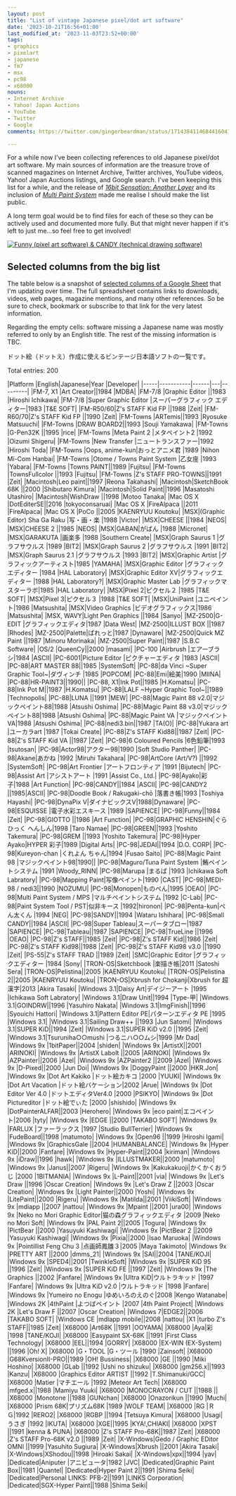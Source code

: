 ```yaml
---
layout: post
title: "List of vintage Japanese pixel/dot art software"
date: '2023-10-21T16:56+01:00'
last_modified_at: '2023-11-03T23:52+00:00'
tags:
- graphics
- pixelart
- japanese
- fm7
- msx
- pc98
- x68000
nouns:
- Internet Archive
- Yahoo! Japan Auctions
- YouTube
- Twitter
- Google
comments: https://twitter.com/gingerbeardman/status/1714384114684416041

---
```


For a while now I've been collecting references to old Japanese pixel/dot art software. My main sources of information are the treasure trove of scanned magazines on Internet Archive, Twitter archives, YouTube videos, Yahoo! Japan Auctions listings, and Google search. I've been keeping this list for a while, and the release of [*16bit Sensation: Another Layer*](https://myanimelist.net/anime/54041/16bit_Sensation__Another_Layer) and its inclusion of [*Multi Paint System*](https://www.youtube.com/watch?v=nIdFor2WOnw) made me realise I should make the list public.

A long term goal would be to find files for each of these so they can be actively used and documented more fully. But that might never happen if it's left to just me...so feel free to get involved!

[![Funny (pixel art software) & CANDY (technical drawing software)](https://cdn.gingerbeardman.com/images/posts/list-of-vintage-japanese-pixel-dot-art-software.jpg)](https://archive.org/details/login-may-1987/LOGiN%20-%20May%201987/page/n169/mode/2up)

## Selected columns from the big list

The table below is a snapshot of [selected columns of a Google Sheet](https://docs.google.com/spreadsheets/d/17RhWfM2wXW4A-MkQdC6W-w00zHM2tbLfpzuSTD8woMs/edit#gid=0) that I'm updating over time. The full spreadsheet contains links to downloads, videos, web pages, magazine mentions, and many other references. So be sure to check, bookmark or subscribe to that link for the very latest information.

 Regarding the empty cells: software missing a Japanese name was mostly referred to only by an English title. The rest of the missing information is TBC.

ドット絵（ドットえ）作成に使えるビンテージ日本語ソフトの一覧です。

Total entries: 200

<div class="table-wrapper" markdown="block">
|Platform |English|Japanese|Year |Developer|
|-----|-----------|------|---|---------|
|FM-7, X1 |Art Creator||1984 |MDBA|
|FM-7/8 |Graphic Editor ||1983 |Hiroshi Ichikawa|
|FM-7/8 |Super Graphic Editor |スーパーグラフィック エディター|1983 |T&E SOFT|
|FM-R50/60|Z's STAFF Kid FP ||1988 |Zeit|
|FM-R60/70|Z's STAFF Kid FP ||1990 |Zeit|
|FM-Towns |ARTemis||1993 |Ryosuke Matsuuchi|
|FM-Towns |DRAW BOARD2||1993 |Souji Yamakawa|
|FM-Towns |G-Pen32K ||1995 |rice|
|FM-Towns |Meta Paint 2 |メタペイント2 |1992 |Oizumi Shigeru|
|FM-Towns |New Transfer |ニュートランスファー|1992 |Hiroshi Toda|
|FM-Towns |Oops, anime-kun|おっとアニメ君 |1989 |Nihon Mi-Com Hanbai|
|FM-Towns |Otome / Towns Paint System |乙女座 |1993 |Yabara|
|FM-Towns |Towns PAINT||1989 |Fujitsu|
|FM-Towns |TownsFullcolor ||1993 |Fujitsu|
|FM-Towns |Z's STAFF PRO-TOWNS||1991 |Zeit|
|Macintosh|Leo paint||1997 |Reona Takahashi|
|Macintosh|SketchBook 68K ||2000 |Shibutaro Kimura|
|Macintosh|Solid Paint||1996 |Masatoshi Utashiro|
|Macintosh|WishDraw ||1998 |Motoo Tanaka|
|Mac OS X |DotEditerSE||2016 |tokyoconsaruai|
|Mac OS X |FireAlpaca ||2011 |FireAlpaca|
|Mac OS X |PoCo ||2005 |KAENRYUU Koutoku|
|MSX|(Graphic Editor) Sha Ga Raku |写・画・楽 |1988 |Victor|
|MSX|CHEESE ||1984 |NEOS|
|MSX|CHEESE 2 ||1985 |NEOS|
|MSX|GABAN|がばん |1988 |Micronet|
|MSX|GARAKUTA |画楽多 |1988 |Southern Create|
|MSX|Graph Saurus 1 |グラフサウルス |1989 |BIT2|
|MSX|Graph Saurus 2 |グラフサウルス |1991 |BIT2|
|MSX|Graph Saurus 2.1 |グラフサウルス |1993 |BIT2|
|MSX|Graphic Artist |グラフィックアーティスト|1985 |YAMAHA|
|MSX|Graphic Editor |グラフィックエディター |1984 |HAL Laboratory|
|MSX|Graphic Editor XV|グラフィックエディター |1988 |HAL Laboratory?|
|MSX|Graphic Master Lab |グラフィックマスターラボ|1985 |HAL Laboratory|
|MSX|Pixel 2|ピクセル２ |1985 |T&E SOFT|
|MSX|Pixel 3|ピクセル３ |1988 |T&E SOFT|
|MSX|UniPaint |ユニペイント|1986 |Matsushita|
|MSX|Video Graphics |ビデオグラフィックス|1986 |Matsushita|
|MSX, WAVY|Light Pen Graphics ||1984 |Sanyo|
|MZ-2500|G-EDIT |グラフィックエディタ|1987 |Data West|
|MZ-2500|ILLUST BOX ||1987 |Rhodes|
|MZ-2500|Palette|ぱれっと|1987 |Dynaware|
|MZ-2500|Quick MZ Paint ||1987 |Minoru Morinaka|
|MZ-2500|Super Paint||1987 |S.B.C Software|
|OS/2 |QueenCy||2000 |masami|
|PC-100 |Airbrush |エアーブラシ|1984 |ASCII|
|PC-6001|Picture Editor |ピクチャーエディタ |1983 |ASCII|
|PC-88|ART MASTER 88||1985 |SystemSoft|
|PC-88|da Vinci ~Super Graphic Tool~|ダヴィンチ |1985 |POPCOM|
|PC-88|Emi|絵美|1990 |MIINA|
|PC-88|HR-PAINT3||1990||
|PC-88, X1|Ink Pot||1985 |H.Komatsu|
|PC-88|Ink Pot M||1987 |H.Komatsu|
|PC-88|LALF ~Hyper Graphic Tool~||1989 |Technopolis|
|PC-88|LUNA ||1991 |MEW|
|PC-88|Magic Paint 88 v2.0|マジックペイント88|1988 |Atsushi Oshima|
|PC-88|Magic Paint 88 v3.0|マジックペイント88|1988 |Atsushi Oshima|
|PC-88|Magic Paint VA |マジックペイントVA|1988 |Atsushi Oshima|
|PC-88|nedi3.bin||1987 |TA(O)|
|PC-88|Yukara art |ユーカラart |1987 |Tokai Create|
|PC-88|Z's STAFF Kid88||1987 |Zeit|
|PC-88|Z's STAFF Kid VA ||1987 |Zeit|
|PC-98|6 Coloured Pencils |6色鉛筆|1993 |tsutosan|
|PC-98|Actor98|アクター98|1990 |Soft Studio Panther|
|PC-98|Akane|あかね |1992 |Miruhi Takahara|
|PC-98|ArtCore (Art/V?) ||1992 |SystemSoft|
|PC-98|Art Frontier |アートフロンティア |1991 |Bijutech|
|PC-98|Assist Art |アシストアート |1991 |Assist Co., Ltd.|
|PC-98|Ayako|彩子|1988 |Art Function|
|PC-98|CANDY||1984 |ASCII|
|PC-98|CANDY2 ||1985|ASCII|
|PC-98|Doodle Book / Rakugaki-chō |落書き帳|1993 |Toshiya Hayashi|
|PC-98|DynaPix V|ダイナビックスV|1988|Dynaware|
|PC-98|ESQUISSE |電子水彩エスキース |1989 |SAPIENCE|
|PC-98|Funny||1984 |Zeit|
|PC-98|GIOTTO ||1986 |Art Function|
|PC-98|GRAPHIC HENSHIN|ぐらひっく へんしん|1998 |Taro Namae|
|PC-98|GREEN||1993 |Yoshito Takemura|
|PC-98|GREM ||1993 |Yoshito Takemura|
|PC-98|Hyper Ayako|HYPER 彩子|1989 |Digital Arts|
|PC-98|JEDAI||1994 |D.O. CORP|
|PC-98|Kureyon-chan |くれよん ちゃん|1994 |Fusao Saito|
|PC-88|Magic Paint 98 |マジックペイント98|1990||
|PC-98|Maguro/Tuna Paint System |鮪ペイントシステム |1991 |Woody_RINN|
|PC-98|Marupa |まるぱ |1993 |Ichikawa Soft Labratory|
|PC-98|Mapping Paint|写像ペイント|1990 |CAST|
|PC-98|MEDI-98 / nedi3||1990 |NOZUMU|
|PC-98|Monopen|ものぺん|1995 |OEAO|
|PC-98|Multi Paint System / MPS |マルチペイントシステム |1992 |C-Lab|
|PC-98|Paint System Tool / PST|似非キース |1992|hironon|
|PC-98|Penta-kun|ぺん太くん |1994 |NEG|
|PC-98|SANDY||1994 |Wataru Ishihara|
|PC-98|Small CANDY||1984 |ASCII|
|PC-98|Super Tableau|スーパータブロー|1987 |SAPIENCE|
|PC-98|Tableau||1987 |SAPIENCE|
|PC-98|TrueLine ||1996 |OEAO|
|PC-98|Z's STAFF||1985 |Zeit|
|PC-98|Z's STAFF Kid||1986 |Zeit|
|PC-98|Z's STAFF Kid98||1988 |Zeit|
|PC-98|Z's STAFF Kid98 v3.0 ||1990 |Zeit|
|PS-55|Z's STAFF TRAD ||1989 |Zeit|
|SMC|Graphic Editor |グラフィックエディター |1984 |Sony|
|TRON-OS|Sketchbook |楽描き帳|2011 |Satoshi Sera|
|TRON-OS|Pelistina||2005 |KAENRYUU Koutoku|
|TRON-OS|Pelistina 2||2005 |KAENRYUU Koutoku|
|TRON-OS|Xbrush for Chokanji|Xbrush for 超漢字|2013 |Akira Tasaki|
|Windows 3.1|Daisy Art|デイジーアート |1995 |Ichikawa Soft Labratory|
|Windows 3.1|Draw Unit||1994 |Type-甲|
|Windows 3.1|GOINDRW||1996 |Yasuhiro Nakata|
|Windows 3.1|ImgFinish||1996 |Syouichi Hattori|
|Windows 3.1|Pattern Editor PE|パターンエディタ PE |1995 |Windows 3.1|
|Windows 3.1|Sailing Draw++ ||1993 |Jun Satomi|
|Windows 3.1|SUPER KiD||1994 |Zeit|
|Windows 3.1|SUPER KiD v2.0 ||1995 |Zeit|
|Windows 3.1|Tsuruniha○○mushi |つるニハ○○ムシ|1999 |Mr Dad|
|Windows 9x |1bitPaper||2004 |shiden|
|Windows 9x |ArtistX||2001 |ARINOKI|
|Windows 9x |ArtistX Labolt ||2005 |ARINOKI|
|Windows 9x |AZPainter||2006 |Azel|
|Windows 9x |AZPainter2 ||2009 |Azel|
|Windows 9x |D-Pixed||2000 |Jun Doi|
|Windows 9x |DoggyPaint ||2000 |HKR.Jon|
|Windows 9x |Dot Art Kakiko |ドット絵カキコ |2000 |YUUKI|
|Windows 9x |Dot Art Vacation |ドット絵バケーション|2002 |Arue|
|Windows 9x |Dot Editor Ver 4.0 |ドットエディタVer4.0 |2000 |PSIKYO|
|Windows 9x |Dot Pictureditor |ドット絵でぃた |2000 |shishido|
|Windows 9x |DotPainterALFAR||2003 |Herohero|
|Windows 9x |eco paint|エコペイント|2006 |tyty|
|Windows 9x |EDGE ||2000 |TAKABO SOFT|
|Windows 9x |FARLUX |ファーラックス |1997 |Studio BullTerrier|
|Windows 9x |FudeBoard||1998 |matumoto|
|Windows 9x |Gpen96 ||1999 |Hiroshi Igami|
|Windows 9x |GraphicsGale ||2004 |HUMANBALANCE|
|Windows 9x |Hyper KiD||2000 |Fanfare|
|Windows 9x |Hyper-Paint||2004 |kiriman|
|Windows 9x |iDraw||1996 |hawk|
|Windows 9x |ILLUSTMAKER||2000 |matumoto|
|Windows 9x |Janus||2007 |Rigeru|
|Windows 9x |Kakukakuoji|かくかくおうじ |2000 |1BITMANIA|
|Windows 9x |L-Paint||2001 |via|
|Windows 9x |Let's Draw ||1996 |Oscar Creation|
|Windows 9x |Let's Draw Z ||2003 |Oscar Creation|
|Windows 9x |Light Painter||2000 |Yoshi|
|Windows 9x |LitePaint||2000 |Rigeru|
|Windows 9x |Matilda||2001 |ViikiSoft|
|Windows 9x |mdiapp ||2007 |nattou|
|Windows 9x |Mpaint ||2001 |ura00|
|Windows 9x |Neko no Mori Graphic Editor|猫の森グラフィックエディタ |2009 |Neko no Mori Soft|
|Windows 9x |PAL Paint 2||2005 |Togura|
|Windows 9x |PictBear ||2000 |Yasuyuki Kashiwagi|
|Windows 9x |PictBear 2 ||2009 |Yasuyuki Kashiwagi|
|Windows 9x |Pixia||2000 |Isao Maruoka|
|Windows 9x |Pointillist Feng Chu 3 |点画師鳳雛３|2005 |Maya Takimoto|
|Windows 9x |PRETTY ART ||2000 |dmms_21|
|Windows 9x |SAI||2004 |TANE/KOJI|
|Windows 9x |SPED4||2001 |TwinkleSoft|
|Windows 9x |SUPER KiD 95 ||1996 |Zeit|
|Windows 9x |SUPER KiD FE ||1997 |Zeit|
|Windows 9x |The Graphics ||2002 |Fanfare|
|Windows 9x |Ultra KiD|ウルトラキッド |1997 |Fanfare|
|Windows 9x |Ultra KiD v2.0 |ウルトラキッド |1998 |Fanfare|
|Windows 9x |Yumeiro no Enogu |ゆめいろのえのぐ|2008 |Kengo Watanabe|
|Windows 2K |4thPaint |よつばペイント |2007 |4th Paint Project|
|Windows 2K |Let's Draw F ||2007 |Oscar Creation|
|Windows 7|EDGE2||2006 |TAKABO SOFT|
|Windows CE |mdiapp mobile||2008 |nattou|
|X1 |turbo Z's STAFF||1985 |Zeit|
|X68000 |Art68K ||1991 |OOYAMA|
|X68000 |Aya|彩 |1998 |TANE/KOJI|
|X68000 |Easypaint SX-68K ||1991 |First Class Technology|
|X68000 |EEL||1994 |GORRY|
|X68000 |EX-WIN (EX-System) ||1996 |Oh! X|
|X68000 |G・TOOL |G・ツール |1990 |Zainsoft|
|X68000 |G68KversionII-PRO||1989 |OH! Bussiness|
|X68000 |GE ||1990 |Miki Hoshino|
|X68000 |GLab ||1992 |Ushi no shizuku|
|X68000 |gm256.x||1993 |Kanzu|
|X68000 |Graphics Editor ARTIST ||1992 |T.Shimanuki/GCC|
|X68000 |Matier |マチエール |1992 |Meteor Art Tech|
|X68000 |mfged.x||1988 |Mamiyu Yuuki|
|X68000 |MONOCRAYON / CUT ||1988 ||
|X68000 |Monotone ||1988 |GUNchan|
|X68000 |Onazorikun ||1990 |Muchi|
|X68000 |Prism 68K|プリズム68K |1989 |WOLF TEAM|
|X68000 |RG |ＲＧ|1992 |RERO2|
|X68000 |RGBP ||1994 |Tetsuya Kimura|
|X68000 |Usagi|うさぎ |1992 |IKUTA|
|X68000 |XGE||1995 |KYA!,CHIAKI|
|X68000 |XPST ||1991 |kenna & PUNA|
|X68000 |Z's STAFF Pro-68K||1987 |Zeit|
|X68000 |Z's STAFF Pro-68K v2.0 ||1989 |Zeit|
|X-Windows|Gedo / Graphic EDitor OMNI ||1999 |Yasuhito Sugiura|
|X-Windows|Xbrush ||2001 |Akira Tasaki|
|X-Windows|XShodou||1998 |Hiroaki Sakai|
|X-Windows|xpx||1994 |yav|
|Dedicated|Aniputer |アニピュータ|1982 |JVC|
|Dedicated|Graphic Paint Box||1981 |Quantel|
|Dedicated|Hyper Paint 2||1991 |Shima Seiki|
|Dedicated|Personal LINKS: PFB-2||1991 |LINKS Corporation|
|Dedicated|SGX-Hyper Paint||1988 |Shima Seiki|

</div>
